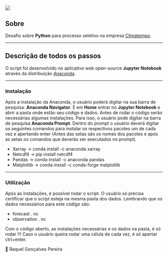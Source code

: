 
<h1>
    <img src="https://ik.imagekit.io/7edgy0vjavc/logo-blue_2ivs26_W3.png">
</h1>

## **Sobre**
Desafio sobre **Python** para processo seletivo na empresa [Climatempo](https://www.climatempo.com.br/). 

---

## **Descrição de todos os passos**
O script foi desenvolvido no aplicativo web open-​source **Jupyter Notebook** através da distribuição [Anaconda](https://www.anaconda.com/products/individual#Downloads).

---

### **Instalação**
Após a instalação da Anaconda, o usuário poderá digitar na sua barra de pesquisa: **Anaconda Navigator**. E em **Home** entrar no **Jupyter Notebook** e abrir a pasta onde estão seu código e dados. Antes de rodar o código serão necessárias algumas instalações. Para isso, o usuário pode digitar na barra de pesquisa **Anaconda Prompt**. Dentro do prompt o usuário deverá digitar os seguintes comandos para instalar os respectivos pacotes um de cada vez e apertando enter (Antes das setas são os nomes dos pacotes e após as setas os comandos que deverão ser executados no prompt).

- Xarray -> conda install -c anaconda xarray
- Netcdf4 -> pip install netcdf4
- Pandas -> conda install -c anaconda pandas
- Matplotlib -> conda install -c conda-forge matplotlib

---

### **Utilização**
Após as instalações, é possível rodar o script. O usuário só precisa certificar que o script esteja na mesma pasta dos dados. 
Lembrando que os dados necessários para este código são:

- forecast . nc
- observation . nc

Com o código aberto, as instalações necessárias e os dados na pasta, é só rodar !!!
Caso o usuário queira rodar uma célula de cada vez, é só apertar ctrl+enter.


🔵 Raquel Gonçalves Pereira 









